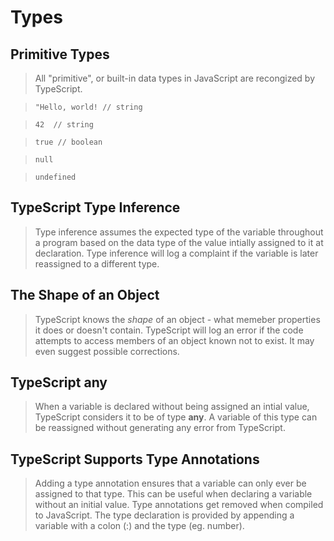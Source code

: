 # Types

## Primitive Types
> All "primitive", or built-in data types in JavaScript are recongized by TypeScript.

> `"Hello, world! // string`

> `42  // string`

> `true // boolean`

> `null`

> `undefined`

## TypeScript Type Inference
> Type inference assumes the expected type of the variable throughout a program based on the data type of the value intially assigned to it at declaration. Type inference will log a complaint if the variable is later reassigned to a different type.
## The Shape of an Object
> TypeScript knows the *shape* of an object - what memeber properties it does or doesn't contain. TypeScript will log an error if the code attempts to access members of an object known not to exist. It may even suggest possible corrections.
## TypeScript any
> When a variable is declared without being assigned an intial value, TypeScript considers it to be of type **any**. A variable of this type can be reassigned without generating any error from TypeScript.
## TypeScript Supports Type Annotations
> Adding a type annotation ensures that a variable can only ever be assigned to that type. This can be useful when declaring a variable without an initial value. Type annotations get removed when compiled to JavaScript. The type declaration is provided by appending a variable with a colon (:) and the type (eg. number).